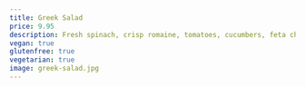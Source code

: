 ```yaml
---
title: Greek Salad
price: 9.95
description: Fresh spinach, crisp romaine, tomatoes, cucumbers, feta cheese, and Greek olives.
vegan: true
glutenfree: true
vegetarian: true
image: greek-salad.jpg
---
```

